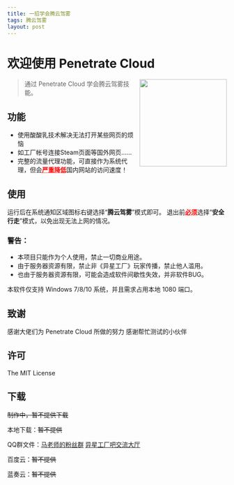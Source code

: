 ```yaml
---
title: 一招学会腾云驾雾
tags: 腾云驾雾
layout: post
---
```


# 欢迎使用 Penetrate Cloud

<img src="https://www.art8620.com/images/Penetrate%20Cloud.png" height="200" align="right">

> 通过 Penetrate Cloud 学会腾云驾雾技能。

## 功能

* 使用酸酸乳技术解决无法打开某些网页的烦恼
* 如工厂帐号连接Steam页面等国外网页……
* 完整的流量代理功能，可直接作为系统代理，但会<abbr title="必须注意" style="color:#FF0000">**严重降低**</abbr>国内网站的访问速度！

## 使用

运行后在系统通知区域图标右键选择“**腾云驾雾**”模式即可。
退出前<abbr title="必须注意" style="color:#FF0000">**必须**</abbr>选择“**安全行走**”模式，以免出现无法上网的情况。

### 警告：

* 本项目只能作为个人使用，禁止一切商业用途。
* 由于服务器资源有限，禁止非《异星工厂》玩家传播，禁止他人滥用。
* 也由于服务器资源有限，可能会造成软件间歇性失效，并非软件BUG。

本软件仅支持 Windows 7/8/10 系统，并且需求占用本地 1080 端口。

## 致谢

感谢大佬们为 Penetrate Cloud 所做的努力
感谢帮忙测试的小伙伴

## 许可

The MIT License

## 下载

~~制作中，暂不提供下载~~

本地下载：~~暂不提供~~

QQ群文件：[马老师的粉丝群](https://jq.qq.com/?_wv=1027&k=50d7Ezg) [异星工厂吧交流大厅](#)

百度云：~~暂不提供~~

蓝奏云：~~暂不提供~~
